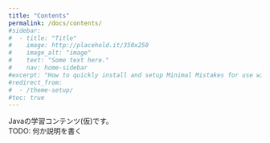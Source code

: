```yaml
---
title: "Contents"
permalink: /docs/contents/
#sidebar:
#  - title: "Title"
#    image: http://placehold.it/350x250
#    image_alt: "image"
#    text: "Some text here."
#    nav: home-sidebar
#excerpt: "How to quickly install and setup Minimal Mistakes for use with GitHub Pages."
#redirect_from:
#  - /theme-setup/
#toc: true
---
```


Javaの学習コンテンツ(仮)です。  
TODO: 何か説明を書く